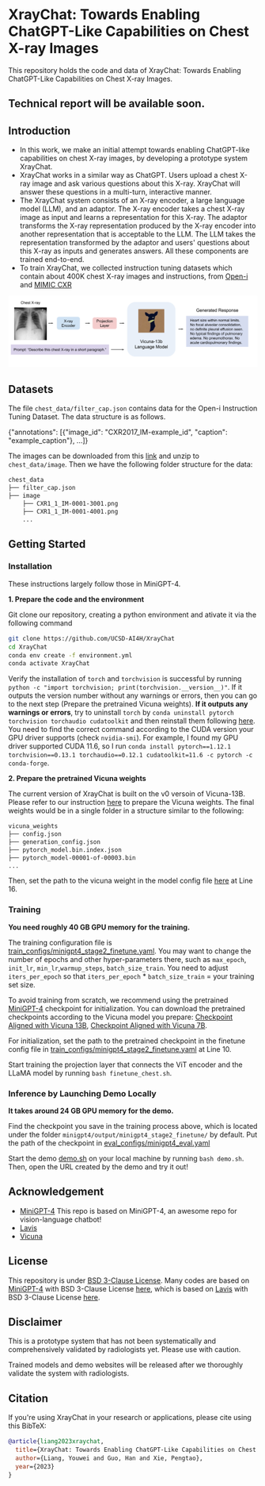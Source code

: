 # XrayChat: Towards Enabling ChatGPT-Like Capabilities on Chest X-ray Images

This repository holds the code and data of XrayChat: Towards Enabling ChatGPT-Like Capabilities on Chest X-ray Images.

## Technical report will be available soon. 


## Introduction
- In this work, we make an initial attempt towards enabling ChatGPT-like capabilities on chest X-ray images, by developing a prototype system XrayChat.
- XrayChat works in a similar way as ChatGPT. Users upload a chest X-ray image and ask various questions about this X-ray. XrayChat will answer these questions in a multi-turn, interactive manner. 
- The XrayChat system consists of an X-ray encoder, a large language model (LLM), and an adaptor. The X-ray encoder takes a chest X-ray image as input and learns a representation for this X-ray. The adaptor transforms the X-ray representation produced by the X-ray encoder  into another  representation that is acceptable to the  LLM. The LLM takes the  representation transformed by the adaptor and users' questions about this X-ray as inputs and generates answers. All these components are trained end-to-end.
- To train XrayChat, we collected   instruction tuning datasets which contain about 400K chest X-ray images and instructions, from [Open-i](https://openi.nlm.nih.gov/faq#collection) and [MIMIC CXR](https://physionet.org/content/mimic-cxr/2.0.0/)


![overview](xraychat_overview.png)

## Datasets

The file `chest_data/filter_cap.json` contains data for the Open-i Instruction Tuning Dataset. The data structure is as follows. 

{"annotations": [{"image_id": "CXR2017_IM-example_id", "caption": "example_caption"}, ...]}

The images can be downloaded from this [link](https://openi.nlm.nih.gov/imgs/collections/NLMCXR_png.tgz) and unzip to `chest_data/image`. Then we have the following folder structure for the data:

```
chest_data
├── filter_cap.json
├── image
    ├── CXR1_1_IM-0001-3001.png
    ├── CXR1_1_IM-0001-4001.png
    ...
```

## Getting Started
### Installation
These instructions largely follow those in MiniGPT-4.

**1. Prepare the code and the environment**

Git clone our repository, creating a python environment and ativate it via the following command

```bash
git clone https://github.com/UCSD-AI4H/XrayChat
cd XrayChat
conda env create -f environment.yml
conda activate XrayChat
```

Verify the installation of `torch` and `torchvision` is successful by running `python -c "import torchvision; print(torchvision.__version__)"`. If it outputs the version number without any warnings or errors, then you can go to the next step (Prepare the pretrained Vicuna weights). __If it outputs any warnings or errors__, try to uninstall `torch` by `conda uninstall pytorch torchvision torchaudio cudatoolkit` and then reinstall them following [here](https://pytorch.org/get-started/previous-versions/#v1121). You need to find the correct command according to the CUDA version your GPU driver supports (check `nvidia-smi`). For example, I found my GPU driver supported CUDA 11.6, so I run `conda install pytorch==1.12.1 torchvision==0.13.1 torchaudio==0.12.1 cudatoolkit=11.6 -c pytorch -c conda-forge`.


**2. Prepare the pretrained Vicuna weights**

The current version of XrayChat is built on the v0 versoin of Vicuna-13B.
Please refer to our instruction [here](PrepareVicuna.md) 
to prepare the Vicuna weights.
The final weights would be in a single folder in a structure similar to the following:

```
vicuna_weights
├── config.json
├── generation_config.json
├── pytorch_model.bin.index.json
├── pytorch_model-00001-of-00003.bin
...   
```

Then, set the path to the vicuna weight in the model config file 
[here](minigpt4/configs/models/minigpt4.yaml#L16) at Line 16.

### Training
**You need roughly 40 GB GPU memory for the training.** 

The training configuration file is [train_configs/minigpt4_stage2_finetune.yaml](train_configs/minigpt4_stage2_finetune.yaml). You may want to change the number of epochs and other hyper-parameters there, such as `max_epoch`, `init_lr`, `min_lr`,`warmup_steps`, `batch_size_train`. You need to adjust `iters_per_epoch` so that `iters_per_epoch` * `batch_size_train` = your training set size.

To avoid training from scratch, we recommend using the pretrained [MiniGPT-4](https://github.com/Vision-CAIR/MiniGPT-4) checkpoint for initialization. You can download the pretrained checkpoints according to the Vicuna model you prepare: [Checkpoint Aligned with Vicuna 13B](https://drive.google.com/file/d/1a4zLvaiDBr-36pasffmgpvH5P7CKmpze/view?usp=share_link), [Checkpoint Aligned with Vicuna 7B](https://drive.google.com/file/d/1RY9jV0dyqLX-o38LrumkKRh6Jtaop58R/view?usp=sharing).


For initialization, set the path to the pretrained checkpoint in the finetune config file 
in [train_configs/minigpt4_stage2_finetune.yaml](train_configs/minigpt4_stage2_finetune.yaml#L10) at Line 10. 

Start training the projection layer that connects the ViT encoder and the LLaMA model by running `bash finetune_chest.sh`. 

### Inference by Launching Demo Locally

**It takes around 24 GB GPU memory for the demo.**

Find the checkpoint you save in the training process above, which is located under the folder `minigpt4/output/minigpt4_stage2_finetune/` by default. Put the path of the checkpoint in [eval_configs/minigpt4_eval.yaml](eval_configs/minigpt4_eval.yaml#L11)

Start the demo [demo.sh](demo.sh) on your local machine by running `bash demo.sh`. Then, open the URL created by the demo and try it out!


## Acknowledgement

+ [MiniGPT-4](https://minigpt-4.github.io/) This repo is based on MiniGPT-4, an awesome repo for vision-language chatbot!
+ [Lavis](https://github.com/salesforce/LAVIS)
+ [Vicuna](https://github.com/lm-sys/FastChat)


## License
This repository is under [BSD 3-Clause License](LICENSE.md).
Many codes are based on [MiniGPT-4](https://github.com/Vision-CAIR/MiniGPT-4) with BSD 3-Clause License [here](LICENSE_MiniGPT4.md), which is based on [Lavis](https://github.com/salesforce/LAVIS) with 
BSD 3-Clause License [here](LICENSE_Lavis.md).


## Disclaimer

This is a prototype system that has not been systematically and comprehensively validated by radiologists yet. Please use with caution. 

Trained models and demo websites will be released after we thoroughly validate the system with radiologists.


## Citation

If you're using XrayChat in your research or applications, please cite using this BibTeX:
```bibtex
@article{liang2023xraychat,
  title={XrayChat: Towards Enabling ChatGPT-Like Capabilities on Chest X-ray Images},
  author={Liang, Youwei and Guo, Han and Xie, Pengtao},
  year={2023}
}
